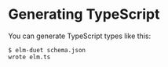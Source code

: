 # Generating TypeScript

You can generate TypeScript types like this:

```console
$ elm-duet schema.json
wrote elm.ts

```
